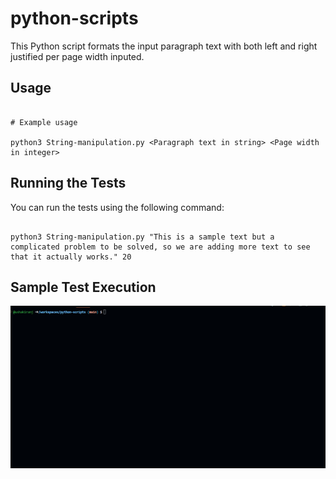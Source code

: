 # python-scripts

This Python script formats the input paragraph text with both left and right justified per page width inputed.

## Usage

```shell

# Example usage

python3 String-manipulation.py <Paragraph text in string> <Page width in integer>

```

## Running the Tests

You can run the tests using the following command:

```shell

python3 String-manipulation.py "This is a sample text but a complicated problem to be solved, so we are adding more text to see that it actually works." 20

```

## Sample Test Execution

![Script Execution](https://github.com/ushakiranj/python-scripts/blob/main/Script-Execution.gif)